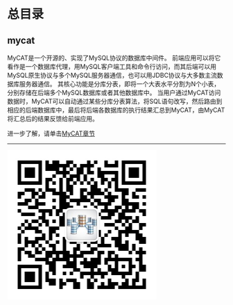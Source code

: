 # 总目录

## mycat
MyCAT是一个开源的、实现了MySQL协议的数据库中间件。
前端应用可以将它看作是一个数据库代理，用MySQL客户端工具和命令行访问，而其后端可以用MySQL原生协议与多个MySQL服务器通信，也可以用JDBC协议与大多数主流数据库服务器通信。
其核心功能是分库分表，即将一个大表水平分割为N个小表，分别存储在后端多个MySQL数据库或者其他数据库中。
当用户通过MyCAT访问数据时，MyCAT可以自动通过某些分库分表算法，将SQL语句改写，然后路由到相应的后端数据库中，最后将后端各数据库的执行结果汇总到MyCAT，由MyCAT将汇总后的结果反馈给前端应用。


进一步了解，请单击[MyCAT章节](mycat/README.md)


--------
![公众号](DRDS-X.jpg)